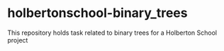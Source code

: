 # holbertonschool-binary_trees
This repository holds task related to binary trees for a Holberton School project
